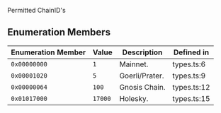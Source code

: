 Permitted ChainID's

## Enumeration Members

| Enumeration Member | Value | Description | Defined in |
| ------ | ------ | ------ | ------ |
| `0x00000000` | `1` | Mainnet. | types.ts:6 |
| `0x00001020` | `5` | Goerli/Prater. | types.ts:9 |
| `0x00000064` | `100` | Gnosis Chain. | types.ts:12 |
| `0x01017000` | `17000` | Holesky. | types.ts:15 |
